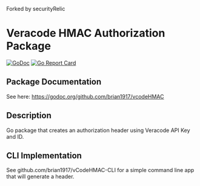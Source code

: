 Forked by securityRelic

# Veracode HMAC Authorization Package
[![GoDoc](https://godoc.org/github.com/brian1917/vcodeHMAC?status.svg)](https://godoc.org/github.com/brian1917/vcodeHMAC)
[![Go Report Card](https://goreportcard.com/badge/github.com/brian1917/vcodeHMAC)](https://goreportcard.com/report/github.com/brian1917/vcodeHMAC)

## Package Documentation
See here: https://godoc.org/github.com/brian1917/vcodeHMAC

## Description
Go package that creates an authorization header using Veracode API Key and ID.

## CLI Implementation
See github.com/brian1917/vCodeHMAC-CLI for a simple command line app that will generate
a header.

